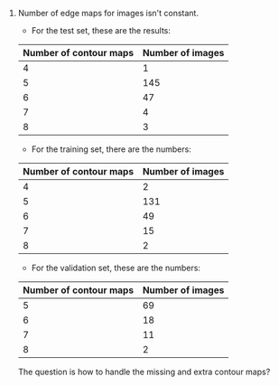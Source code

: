 1. Number of edge maps for images isn't constant.

    * For the test set, these are the results:

    |Number of contour maps| Number of images|
    |----------------------|-----------------|
    |4 | 1|
    |5 | 145|
    |6 | 47|
    |7 | 4|
    |8 | 3|

    * For the training set, there are the numbers:

    |Number of contour maps| Number of images|
    |-----------------|--------------|
    | 4 | 2|
    | 5 | 131|
    | 6 | 49 |
    | 7 | 15 |
    | 8 | 2 |

    * For the validation set, these are the numbers:

    | Number of contour maps | Number of images |
    |----------------|----------------|
    | 5 | 69 |
    | 6 | 18 |
    | 7 | 11 |
    | 8 | 2  |

    The question is how to handle the missing and extra contour maps?
